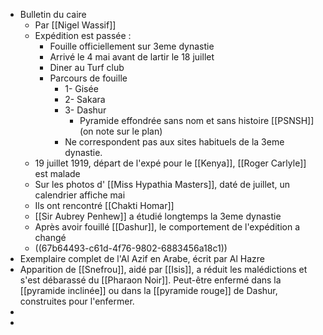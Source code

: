 - Bulletin du caire
	- Par [[Nigel Wassif]]
	- Expédition est passée :
		- Fouille officiellement sur 3eme dynastie
		- Arrivé le 4 mai avant de lartir le 18 juillet
		- Diner au Turf club
		- Parcours de fouille
			- 1- Gisée
			- 2- Sakara
			- 3- Dashur
				- Pyramide effondrée sans nom et sans histoire [[PSNSH]] (on note sur le plan)
			- Ne correspondent pas aux sites habituels de la 3eme dynastie.
	- 19 juillet 1919, départ de l'expé pour le [[Kenya]], [[Roger Carlyle]] est malade
	- Sur les photos d' [[Miss Hypathia Masters]], daté de juillet, un calendrier affiche mai
	- Ils ont rencontré [[Chakti Homar]]
	- [[Sir Aubrey Penhew]] a étudié longtemps la 3eme dynastie
	- Après avoir fouillé [[Dashur]], le comportement de l'expédition a changé
	- ((67b64493-c61d-4f76-9802-6883456a18c1))
- Exemplaire complet de l'Al Azif en Arabe, écrit par Al Hazre
- Apparition de [[Snefrou]], aidé par [[Isis]], a réduit les malédictions et s'est débarassé du [[Pharaon Noir]]. Peut-être enfermé dans la [[pyramide inclinée]] ou dans la [[pyramide rouge]] de Dashur, construites pour l'enfermer.
-
-